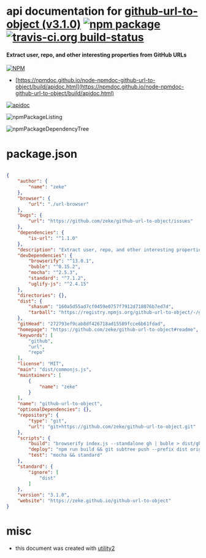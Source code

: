 # api documentation for  [github-url-to-object (v3.1.0)](https://github.com/zeke/github-url-to-object#readme)  [![npm package](https://img.shields.io/npm/v/npmdoc-github-url-to-object.svg?style=flat-square)](https://www.npmjs.org/package/npmdoc-github-url-to-object) [![travis-ci.org build-status](https://api.travis-ci.org/npmdoc/node-npmdoc-github-url-to-object.svg)](https://travis-ci.org/npmdoc/node-npmdoc-github-url-to-object)
#### Extract user, repo, and other interesting properties from GitHub URLs

[![NPM](https://nodei.co/npm/github-url-to-object.png?downloads=true&downloadRank=true&stars=true)](https://www.npmjs.com/package/github-url-to-object)

- [https://npmdoc.github.io/node-npmdoc-github-url-to-object/build/apidoc.html](https://npmdoc.github.io/node-npmdoc-github-url-to-object/build/apidoc.html)

[![apidoc](https://npmdoc.github.io/node-npmdoc-github-url-to-object/build/screenCapture.buildCi.browser.%252Ftmp%252Fbuild%252Fapidoc.html.png)](https://npmdoc.github.io/node-npmdoc-github-url-to-object/build/apidoc.html)

![npmPackageListing](https://npmdoc.github.io/node-npmdoc-github-url-to-object/build/screenCapture.npmPackageListing.svg)

![npmPackageDependencyTree](https://npmdoc.github.io/node-npmdoc-github-url-to-object/build/screenCapture.npmPackageDependencyTree.svg)



# package.json

```json

{
    "author": {
        "name": "zeke"
    },
    "browser": {
        "url": "./url-browser"
    },
    "bugs": {
        "url": "https://github.com/zeke/github-url-to-object/issues"
    },
    "dependencies": {
        "is-url": "^1.1.0"
    },
    "description": "Extract user, repo, and other interesting properties from GitHub URLs",
    "devDependencies": {
        "browserify": "^13.0.1",
        "buble": "^0.15.2",
        "mocha": "^2.5.3",
        "standard": "^7.1.2",
        "uglify-js": "^2.4.15"
    },
    "directories": {},
    "dist": {
        "shasum": "160a5d55ad7cf0459e0757f7912d718076b7ed7d",
        "tarball": "https://registry.npmjs.org/github-url-to-object/-/github-url-to-object-3.1.0.tgz"
    },
    "gitHead": "272793ef9cab8df426718ad15589fcce6b61fdad",
    "homepage": "https://github.com/zeke/github-url-to-object#readme",
    "keywords": [
        "github",
        "url",
        "repo"
    ],
    "license": "MIT",
    "main": "dist/commonjs.js",
    "maintainers": [
        {
            "name": "zeke"
        }
    ],
    "name": "github-url-to-object",
    "optionalDependencies": {},
    "repository": {
        "type": "git",
        "url": "git+https://github.com/zeke/github-url-to-object.git"
    },
    "scripts": {
        "build": "browserify index.js --standalone gh | buble > dist/gh.js; buble index.js > dist/commonjs.js",
        "deploy": "npm run build && git subtree push --prefix dist origin gh-pages && open https://zeke.github.io/github-url-to-object",
        "test": "mocha && standard"
    },
    "standard": {
        "ignore": [
            "dist"
        ]
    },
    "version": "3.1.0",
    "website": "https://zeke.github.io/github-url-to-object"
}
```



# misc
- this document was created with [utility2](https://github.com/kaizhu256/node-utility2)
